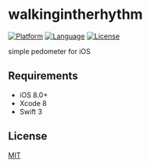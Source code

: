 # walkingintherhythm

[![Platform](https://img.shields.io/badge/platform-ios%208.0+-lightgrey.svg?style=flat
)](https://developer.apple.com/iphone/index.action)
[![Language](https://img.shields.io/badge/language-swift%203-orange.svg?style=flat
)](https://developer.apple.com/swift)
[![License](https://img.shields.io/badge/license-MIT-blue.svg?style=flat
)](LICENSE)

simple pedometer for iOS

## Requirements

- iOS 8.0+
- Xcode 8
- Swift 3

## License

[MIT](LICENSE)
